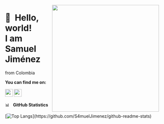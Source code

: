
<p align="center">
  
  
  
<img align='right' src='https://gist.githubusercontent.com/moonheekim0118/bcbbb9c2fd8c477027617a67e0ec812f/raw/2c15614ff01ff7518bcd6da526939644c8324e11/octocat.gif' width='350'>

👋 &nbsp;Hello, world! <br/> I am Samuel Jiménez
======




from Colombia



**You can find me on:** </br>

<a href="https://www.linkedin.com//"><img src="https://img.shields.io/badge/website-%233867D6.svg?&style=for-the-badge" height=25></a>
<a href="https://www.linkedin.com//"><img src="https://img.shields.io/badge/linkedin-%230077B5.svg?&style=for-the-badge&logo=linkedin&logoColor=white" height=25></a>




  
📊&nbsp;&nbsp;&nbsp;<b>GitHub Statistics</b>
<br>
 
[![Top Langs](https://github-readme-stats.vercel.app/api/top-langs/?username=S4muelJimenez&&theme=dark&layout=compact")](https://github.com/S4muelJimenez/github-readme-stats)
 
</p>
